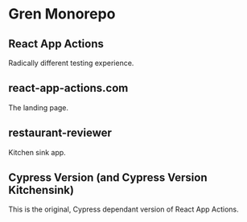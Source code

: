 # Gren Monorepo

## React App Actions

Radically different testing experience.

## react-app-actions.com

The landing page.

## restaurant-reviewer

Kitchen sink app.

## Cypress Version (and Cypress Version Kitchensink)

This is the original, Cypress dependant version of React App Actions.
